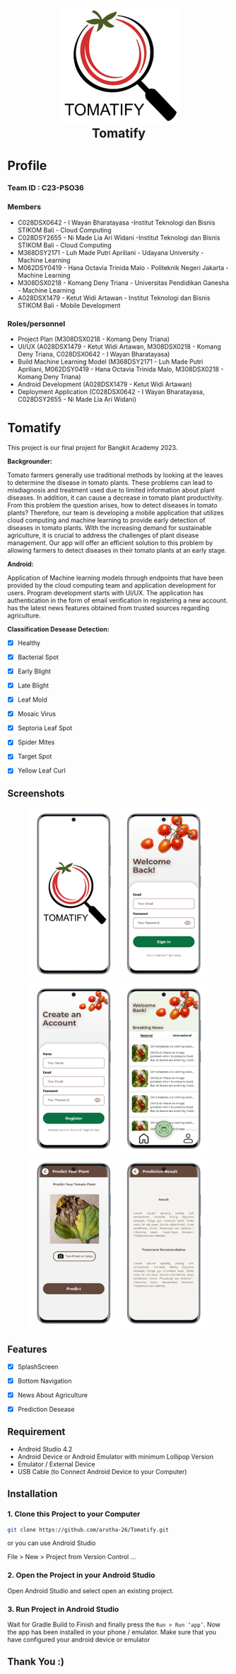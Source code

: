 
<h1 align="center">
  <img align="center" src=".idea/logo_tomatify.jpeg"  width="270"></img>
<br>
Tomatify
</h1>

# Profile

### Team ID : C23-PSO36

### Members

* C028DSX0642 - I Wayan Bharatayasa -Institut Teknologi dan Bisnis STIKOM Bali - Cloud Computing
* C028DSY2655 - Ni Made Lia Ari Widani -Institut Teknologi dan Bisnis STIKOM Bali - Cloud Computing
* M368DSY2171 - Luh Made Putri Apriliani - Udayana University - Machine Learning
* M062DSY0419 - Hana Octavia Trinida Malo - Politeknik Negeri Jakarta - Machine Learning
* M308DSX0218 - Komang Deny Triana  - Universitas Pendidikan Ganesha - Machine Learning 
* A028DSX1479 - Ketut Widi Artawan - Institut Teknologi dan Bisnis STIKOM Bali - Mobile Development


### Roles/personnel

* Project Plan (M308DSX0218 - Komang Deny Triana)
* UI/UX (A028DSX1479 - Ketut Widi Artawan, M308DSX0218 - Komang Deny Triana, C028DSX0642 - I Wayan Bharatayasa)
* Build Machine Learning Model (M368DSY2171 - Luh Made Putri Apriliani, M062DSY0419 - Hana Octavia Trinida Malo, M308DSX0218 - Komang Deny Triana)
* Android Development (A028DSX1479 - Ketut Widi Artawan)
* Deployment Application (C028DSX0642 - I Wayan Bharatayasa, C028DSY2655 - Ni Made Lia Ari Widani)


# Tomatify
This project is our final project for Bangkit Academy 2023.

**Backgrounder:**

Tomato farmers generally use traditional methods by looking at the leaves to determine the disease in tomato plants. These problems can lead to misdiagnosis and treatment used due to limited information about plant diseases. In addition, it can cause a decrease in tomato plant productivity. From this problem the question arises, how to detect diseases in tomato plants? Therefore, our team is developing a mobile application that utilizes cloud computing and machine learning to provide early detection of diseases in tomato plants. With the increasing demand for sustainable agriculture, it is crucial to address the challenges of plant disease management. Our app will offer an efficient solution to this problem by allowing farmers to detect diseases in their tomato plants at an early stage.

**Android:** 

Application of Machine learning models through endpoints that have been provided by the cloud computing team and application development for users. Program development starts with UI/UX. The application has authentication in the form of email verification in registering a new account. has the latest news features obtained from trusted sources regarding agriculture.


**Classification Desease Detection:**

- [x] Healthy
- [x] Bacterial Spot
- [x] Early Blight
- [x] Late Blight
- [x] Leaf Mold
- [x] Mosaic Virus
- [x] Septoria Leaf Spot
- [x] Spider Mites
- [x] Target Spot
- [x] Yellow Leaf Curl


## Screenshots

<p align="center">
  <img src=".idea/splashscreen.png" width="200">
  <img src=".idea/login_page.png" width="200">
  <img src=".idea/regis_page.png" width="200">
  <img src=".idea/home_page.png" width="200">
  <img src=".idea/predict_page.png" width="200">
  <img src=".idea/result_predict.png" width="200">
</p>


## Features

- [x] SplashScreen
- [x] Bottom Navigation
- [x] News About Agriculture
- [x] Prediction Desease 


## Requirement
* Android Studio 4.2
* Android Device or Android Emulator with minimum Lollipop Version
* Emulator / External Device
* USB Cable (to Connect Android Device to your Computer)

## Installation

### 1. Clone this Project to your Computer
```bash
git clone https://github.com/arutha-26/Tomatify.git
```

or you can use Android Studio 

File > New > Project from Version Control ...

### 2. Open the Project in your Android Studio
Open Android Studio and select open an existing project.

### 3. Run Project in Android Studio
Wait for Gradle Build to Finish and finally press the `Run > Run ‘app’`. Now the app has been installed in your phone / emulator. Make sure that you have configured your android device or emulator 

## Thank You :)
